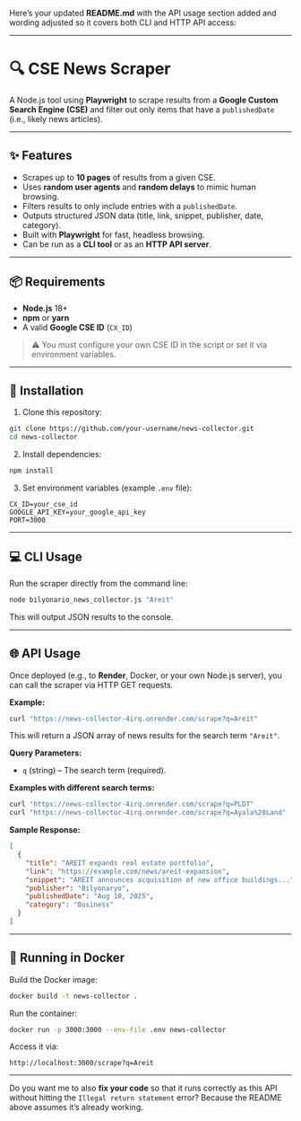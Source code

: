 Here’s your updated **README.md** with the API usage section added and wording adjusted so it covers both CLI and HTTP API access:

---

# 🔍 CSE News Scraper

A Node.js tool using **Playwright** to scrape results from a **Google Custom Search Engine (CSE)** and filter out only items that have a `publishedDate` (i.e., likely news articles).

---

## ✨ Features

* Scrapes up to **10 pages** of results from a given CSE.
* Uses **random user agents** and **random delays** to mimic human browsing.
* Filters results to only include entries with a `publishedDate`.
* Outputs structured JSON data (title, link, snippet, publisher, date, category).
* Built with **Playwright** for fast, headless browsing.
* Can be run as a **CLI tool** or as an **HTTP API server**.

---

## 📦 Requirements

* **Node.js** 18+
* **npm** or **yarn**
* A valid **Google CSE ID** (`CX_ID`)

> ⚠️ You must configure your own CSE ID in the script or set it via environment variables.

---

## 🚀 Installation

1. Clone this repository:

```bash
git clone https://github.com/your-username/news-collector.git
cd news-collector
```

2. Install dependencies:

```bash
npm install
```

3. Set environment variables (example `.env` file):

```env
CX_ID=your_cse_id
GOOGLE_API_KEY=your_google_api_key
PORT=3000
```

---

## 💻 CLI Usage

Run the scraper directly from the command line:

```bash
node bilyonario_news_collector.js "Areit"
```

This will output JSON results to the console.

---

## 🌐 API Usage

Once deployed (e.g., to **Render**, Docker, or your own Node.js server), you can call the scraper via HTTP GET requests.

**Example:**

```bash
curl "https://news-collector-4irq.onrender.com/scrape?q=Areit"
```

This will return a JSON array of news results for the search term `"Areit"`.

**Query Parameters:**

* `q` (string) – The search term (required).

**Examples with different search terms:**

```bash
curl "https://news-collector-4irq.onrender.com/scrape?q=PLDT"
curl "https://news-collector-4irq.onrender.com/scrape?q=Ayala%20Land"
```

**Sample Response:**

```json
[
  {
    "title": "AREIT expands real estate portfolio",
    "link": "https://example.com/news/areit-expansion",
    "snippet": "AREIT announces acquisition of new office buildings...",
    "publisher": "Bilyonaryo",
    "publishedDate": "Aug 10, 2025",
    "category": "Business"
  }
]
```

---

## 🐳 Running in Docker

Build the Docker image:

```bash
docker build -t news-collector .
```

Run the container:

```bash
docker run -p 3000:3000 --env-file .env news-collector
```

Access it via:

```
http://localhost:3000/scrape?q=Areit
```

---

Do you want me to also **fix your code** so that it runs correctly as this API without hitting the `Illegal return statement` error?
Because the README above assumes it’s already working.
